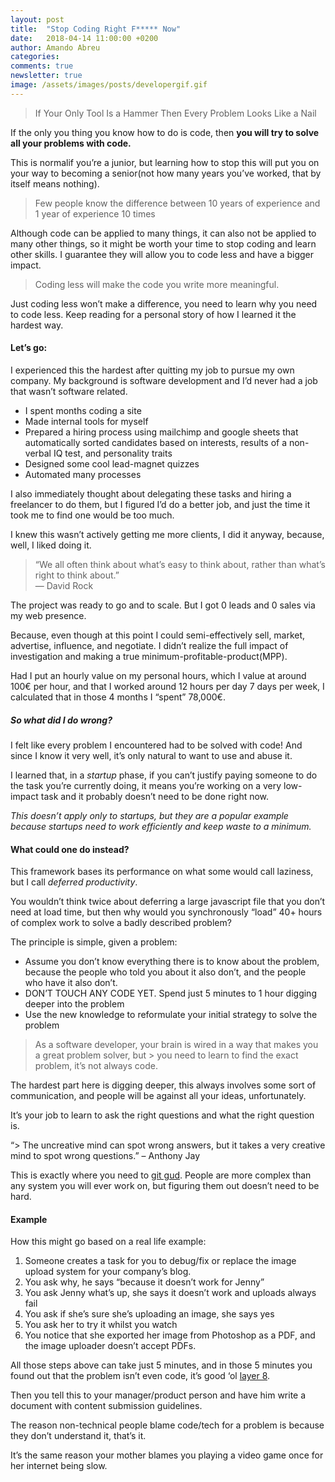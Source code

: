 ```yaml
---
layout: post
title:  "Stop Coding Right F***** Now"
date:   2018-04-14 11:00:00 +0200
author: Amando Abreu
categories:
comments: true
newsletter: true
image: /assets/images/posts/developergif.gif
---
```


> If Your Only Tool Is a Hammer Then Every Problem Looks Like a Nail

If the only you thing you know how to do is code, then **you will try to solve all your problems with code.**

This is normalif you’re a junior, but learning how to stop this will put you on your way to becoming a senior(not how many years you’ve worked, that by itself means nothing).

> Few people know the difference between 10 years of experience and 1 year of experience 10 times 

Although code can be applied to many things, it can also not be applied to many other things, so it might be worth your time to stop coding and learn other skills. I guarantee they will allow you to code less and have a bigger impact.

> Coding less will make the code you write more meaningful.

Just coding less won’t make a difference, you need to learn why you need to code less. Keep reading for a personal story of how I learned it the hardest way.

#### Let’s go:

I experienced this the hardest after quitting my job to pursue my own company. My background is software development and I’d never had a job that wasn’t software related.

- I spent months coding a site
- Made internal tools for myself
- Prepared a hiring process using mailchimp and google sheets that automatically sorted candidates based on interests, results of a non-verbal IQ test, and personality traits
- Designed some cool lead-magnet quizzes
- Automated many processes

I also immediately thought about delegating these tasks and hiring a freelancer to do them, but I figured I’d do a better job, and just the time it took me to find one would be too much.

I knew this wasn’t actively getting me more clients, I did it anyway, because, well, I liked doing it.

> “We all often think about what’s easy to think about, rather than what’s right to think about.”   
― David Rock

The project was ready to go and to scale. But I got 0 leads and 0 sales via my web presence.

Because, even though at this point I could semi-effectively sell, market, advertise, influence, and negotiate. I didn’t realize the full impact of investigation and making a true minimum-profitable-product(MPP).

Had I put an hourly value on my personal hours, which I value at around 100€ per hour, and that I worked around 12 hours per day 7 days per week, I calculated that in those 4 months I “spent” 78,000€.

##### So what did I do wrong?

I felt like every problem I encountered had to be solved with code! And since I know it very well, it’s only natural to want to use and abuse it.

I learned that, in a _startup_ phase, if you can’t justify paying someone to do the task you’re currently doing, it means you’re working on a very low-impact task and it probably doesn’t need to be done right now.

_This doesn’t apply only to startups, but they are a popular example because startups need to work efficiently and keep waste to a minimum._

#### What could one do instead?

This framework bases its performance on what some would call laziness, but I call _deferred productivity_.

You wouldn’t think twice about deferring a large javascript file that you don’t need at load time, but then why would you synchronously “load” 40+ hours of complex work to solve a badly described problem?

The principle is simple, given a problem:

- Assume you don’t know everything there is to know about the problem, because the people who told you about it also don’t, and the people who have it also don’t.
- DON’T TOUCH ANY CODE YET. Spend just 5 minutes to 1 hour digging deeper into the problem
- Use the new knowledge to reformulate your initial strategy to solve the problem

> As a software developer, your brain is wired in a way that makes you a great problem solver, but > you need to learn to find the exact problem, it’s not always code.

The hardest part here is digging deeper, this always involves some sort of communication, and people will be against all your ideas, unfortunately.

It’s your job to learn to ask the right questions and what the right question is.

“> The uncreative mind can spot wrong answers, but it takes a very creative mind to spot wrong questions.” – Anthony Jay

This is exactly where you need to [git gud](https://github.com/fsufitch/git-gud). People are more complex than any system you will ever work on, but figuring them out doesn’t need to be hard.

#### Example

How this might go based on a real life example:

1. Someone creates a task for you to debug/fix or replace the image upload system for your company’s blog.
2. You ask why, he says “because it doesn’t work for Jenny”
3. You ask Jenny what’s up, she says it doesn’t work and uploads always fail
4. You ask if she’s sure she’s uploading an image, she says yes
5. You ask her to try it whilst you watch
6. You notice that she exported her image from Photoshop as a PDF, and the image uploader doesn’t accept PDFs.

All those steps above can take just 5 minutes, and in those 5 minutes you found out that the problem isn’t even code, it’s good ‘ol [layer 8](https://en.wikipedia.org/wiki/Layer_8).

Then you tell this to your manager/product person and have him write a document with content submission guidelines.

The reason non-technical people blame code/tech for a problem is because they don’t understand it, that’s it.

It’s the same reason your mother blames you playing a video game once for her internet being slow.

